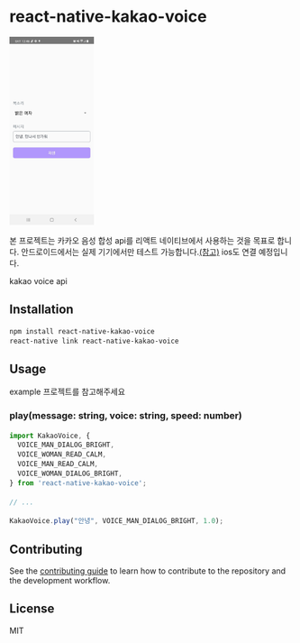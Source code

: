 # react-native-kakao-voice

<img src="./assets/screenShot1.jpeg" alt="스크린샷1" width="150" />

본 프로젝트는 카카오 음성 합성 api를 리액트 네이티브에서 사용하는 것을 목표로 합니다.
안드로이드에서는 실제 기기에서만 테스트 가능합니다.[(참고)](https://devtalk.kakao.com/t/topic/94870)
ios도 연결 예정입니다.

kakao voice api

## Installation

```sh
npm install react-native-kakao-voice
react-native link react-native-kakao-voice
```

## Usage
example 프로젝트를 참고해주세요 <br>
### play(message: string, voice: string, speed: number)

```js
import KakaoVoice, {
  VOICE_MAN_DIALOG_BRIGHT,
  VOICE_WOMAN_READ_CALM,
  VOICE_MAN_READ_CALM,
  VOICE_WOMAN_DIALOG_BRIGHT,
} from 'react-native-kakao-voice';

// ...

KakaoVoice.play("안녕", VOICE_MAN_DIALOG_BRIGHT, 1.0);
```

## Contributing

See the [contributing guide](CONTRIBUTING.md) to learn how to contribute to the repository and the development workflow.

## License

MIT
